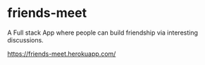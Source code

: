 # friends-meet


A Full stack App where people can build friendship via interesting discussions.


https://friends-meet.herokuapp.com/
